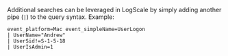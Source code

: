Additional searches can be leveraged in LogScale by simply adding another pipe (`|`) to the query syntax. Example:

```
event_platform=Mac event_simpleName=UserLogon
| UserName="Andrew"
| UserSid!=S-1-5-18
| UserIsAdmin=1
```
